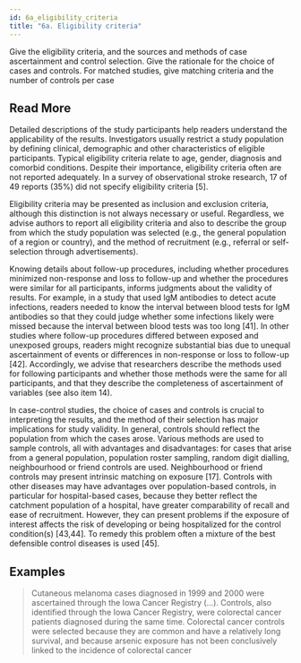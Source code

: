 ```yaml
---
id: 6a_eligibility_criteria
title: "6a. Eligibility criteria"
---
```

Give the eligibility criteria, and the sources and methods of case ascertainment and control selection. Give the rationale for the choice of cases and controls. For matched studies, give matching criteria and the number of controls per case


## Read More

Detailed descriptions of the study participants help readers understand the applicability of the results. Investigators usually restrict a study population by defining clinical, demographic and other characteristics of eligible participants. Typical eligibility criteria relate to age, gender, diagnosis and comorbid conditions. Despite their importance, eligibility criteria often are not reported adequately. In a survey of observational stroke research, 17 of 49 reports (35%) did not specify eligibility criteria [5].

Eligibility criteria may be presented as inclusion and exclusion criteria, although this distinction is not always necessary or useful. Regardless, we advise authors to report all eligibility criteria and also to describe the group from which the study population was selected (e.g., the general population of a region or country), and the method of recruitment (e.g., referral or self-selection through advertisements).

Knowing details about follow-up procedures, including whether procedures minimized non-response and loss to follow-up and whether the procedures were similar for all participants, informs judgments about the validity of results. For example, in a study that used IgM antibodies to detect acute infections, readers needed to know the interval between blood tests for IgM antibodies so that they could judge whether some infections likely were missed because the interval between blood tests was too long [41]. In other studies where follow-up procedures differed between exposed and unexposed groups, readers might recognize substantial bias due to unequal ascertainment of events or differences in non-response or loss to follow-up [42]. Accordingly, we advise that researchers describe the methods used for following participants and whether those methods were the same for all participants, and that they describe the completeness of ascertainment of variables (see also item 14).

In case-control studies, the choice of cases and controls is crucial to interpreting the results, and the method of their selection has major implications for study validity. In general, controls should reflect the population from which the cases arose. Various methods are used to sample controls, all with advantages and disadvantages: for cases that arise from a general population, population roster sampling, random digit dialling, neighbourhood or friend controls are used. Neighbourhood or friend controls may present intrinsic matching on exposure [17]. Controls with other diseases may have advantages over population-based controls, in particular for hospital-based cases, because they better reflect the catchment population of a hospital, have greater comparability of recall and ease of recruitment. However, they can present problems if the exposure of interest affects the risk of developing or being hospitalized for the control condition(s) [43,44]. To remedy this problem often a mixture of the best defensible control diseases is used [45].

## Examples

> Cutaneous melanoma cases diagnosed in 1999 and 2000 were ascertained through the Iowa Cancer Registry (…). Controls, also identified through the Iowa Cancer Registry, were colorectal cancer patients diagnosed during the same time. Colorectal cancer controls were selected because they are common and have a relatively long survival, and because arsenic exposure has not been conclusively linked to the incidence of colorectal cancer